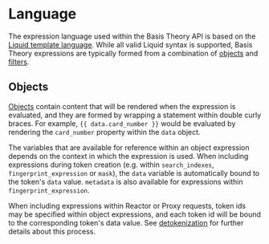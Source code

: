 # Language

The expression language used within the Basis Theory API is based on the [Liquid template language](https://shopify.github.io/liquid).
While all valid Liquid syntax is supported, Basis Theory expressions are typically formed from a combination of 
[objects](#language-objects) and [filters](#filters).

## Objects

[Objects](https://shopify.github.io/liquid/basics/introduction/#objects) contain content that will be
rendered when the expression is evaluated, and they are formed by wrapping a statement within double curly braces. For example,
`{{ data.card_number }}` would be evaluated by rendering the `card_number` property within the `data` object.

The variables that are available for reference within an object expression depends on the context in which the expression is used.
When including expressions during token creation (e.g. within `search_indexes`, `fingerprint_expression` or `mask`), 
the `data` variable is automatically bound to the token's `data` value. `metadata` is also available for expressions within
`fingerprint_expression`.

When including expressions within Reactor or Proxy requests, token ids may be specified within object expressions, 
and each token id will be bound to the corresponding token's data value. 
See [detokenization](#detokenization) for further details about this process. 
